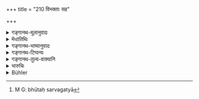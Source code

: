 +++
title = "210 विभक्ताः सह"

+++

<details><summary>गङ्गानथ-मूलानुवादः</summary>

If brothers, living together, after having divided once, happen to make a second partition, the division in that case shall be equal; in such cases there is no ‘primogeniture.’—(210)
</details>

<details><summary>मेधातिथिः</summary>

स्पष्टार्थः श्लोकः । विभागधर्मे विभागस्योद्धारप्रत्याशङ्कानिवृत्त्यर्थम्, "अपित्र्य इति धारणा" (म्ध् ९.२०५) इति वचनात् । पित्र्यस्य सर्वधनस्योद्धारः । इह तु भूतपूर्वगत्या[^५५८] पित्र्यं नस्तीत्याशङ्कया वचनम् ॥ ९.२१० ॥


[^५५८]:
     M G: bhūtaḥ sarvagatyā
</details>

<details><summary>गङ्गानथ-भाष्यानुवादः</summary>

The meaning of the verse is quite clear. It is meant to forbid the ‘preferential share’ which would appear to be the standing rule in connection with all partition; specially in view of what has been said above (205) regarding ‘the property being not acquired by the father’(205). It is only out of all kinds of property *acquired by the father* that there is to be a ‘preferential share.’ In the present case, however, the property might in a sense be regarded as ‘acquired by the father,’ and hence, the possibility of the ‘preferential share,’—which, therefore, has had to be expressly denied.—(210)
</details>

<details><summary>गङ्गानथ-टिप्पन्यः</summary>

This verse is quoted in *Mitākṣarā* (2.139);—in *Madanapārijāta* (p.
678), to the effect that in the case noted there is no unequal
division;—in *Aparārka* (p. 748), which adds that this prohibits only
that unequal division, which is in the form of additional shares for the
eldest brother,—and not other kinds of unequal division; so that each
brother obtains, on partition, that part of the property which was his
when they entered into joint life.

It is quoted in *Vivādaratnākara* (p. 601), which adds the following
notes:—‘*Saha jīvantaḥ*’, living after joining together,—‘*samastatra
vibhāgaḥ*’, *i.e*., there is to be no additional share for the eldest,
and so forth.

It is quoted in *Vyavahāramayūkha* (p. 65), which mentions two
opinions—one, is that which has been set forth in *Aparārka*, and
another that there is to be absolutely equal division all round;—in
*Nṛsiṃhaprasāda* (Vyavahāra, p. 41b);—by Jīmūtavāhana (*Dāyabhāga*, p.
342), which says that the equal partition is meant for brothers of the
same caste as the father;—and in *Vīramitrodaya* (Vyavahāra 210a), which
explains the implication of the last clause to be that there is no
unequal division *due to seniority*, but there is unequal division on
other grounds.
</details>

<details><summary>गङ्गानथ-तुल्य-वाक्यानि</summary>

*Viṣṇu* (18.41).—‘If brothers, who after a previous division of the
estate, live again together as parceners, should make a second
partition, the shares must be equal in that case; and the eldest has no
right to an additional share.’

*Yājñavalkya* (2.120).—‘When a property has been acquired by several
brothers in common, it shall be shared equally by all.’

*Bṛhaspati* (25.73).—‘When brothers formerly divided are again living
together through affection, and arrange a second partition, the right of
primogeniture does not accrue in that case.’
</details>

<details><summary>भारुचिः</summary>

संसृष्टानां यो ज्येष्ठः नासौ ज्येष्टांशं गृह्णीयात् । यत्र तु ज्येष्ठः सह ज्येष्ठांशेन संसृज्यते तत्र पुनर् अस्य ज्य्ष्ठांश उद्ध्रियते ॥ ९.२१० ॥
</details>

<details><summary>Bühler</summary>

210	If brothers, (once) divided and living (again) together (as coparceners), make a second partition, the division shall in that case be equal; in such a case there is no right of primogeniture.
</details>
